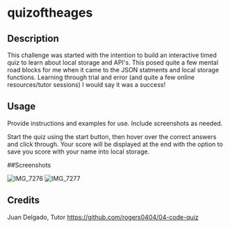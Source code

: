 # quizoftheages
## Description

This challenge was started with the intention to build an interactive timed quiz to learn about local storage and API's. This posed quite a few mental road blocks for me when it came to the JSON statments and local storage functions. Learning through trial and error (and quite a few online resources/tutor sessions) I would say it was a success!

## Usage

Provide instructions and examples for use. Include screenshots as needed.

Start the quiz using the start button, then hover over the correct answers and click through. Your score will be displayed at the end with the option to save you score with your name into local storage.

##Screenshots

![IMG_7276](https://user-images.githubusercontent.com/114121861/202056797-d0ba621c-1cba-4d48-abe0-9dd911648ecf.jpg)
![IMG_7277](https://user-images.githubusercontent.com/114121861/202056809-d5607029-56bc-4d03-9546-79d906d9269a.jpg)


## Credits

Juan Delgado, Tutor
https://github.com/rogers0404/04-code-quiz

